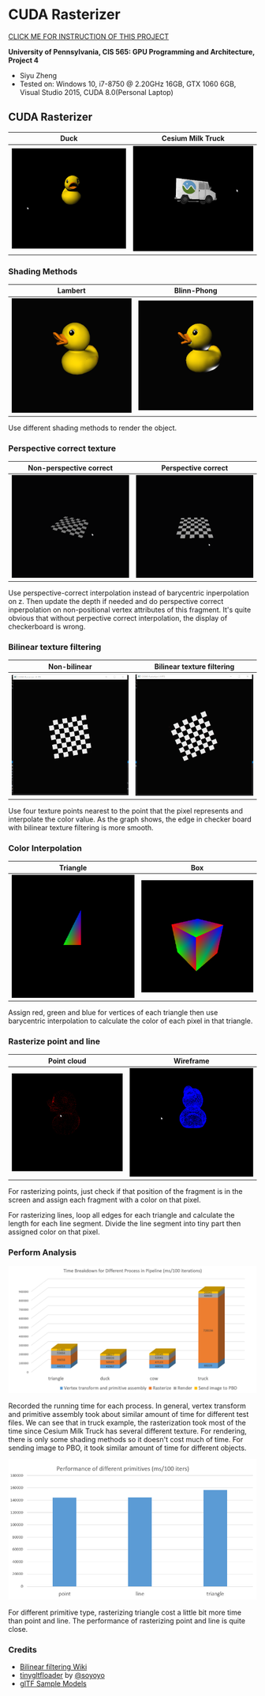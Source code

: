 CUDA Rasterizer
===============

[CLICK ME FOR INSTRUCTION OF THIS PROJECT](./INSTRUCTION.md)

**University of Pennsylvania, CIS 565: GPU Programming and Architecture, Project 4**

* Siyu Zheng
* Tested on: Windows 10, i7-8750 @ 2.20GHz 16GB, GTX 1060 6GB, Visual Studio 2015, CUDA 8.0(Personal Laptop)

## CUDA Rasterizer

| Duck        | Cesium Milk Truck           |
| ------------- |:-------------:|
| ![](images/duckGIF.gif)      | ![](images/truckGIF.gif)   |

### Shading Methods
| Lambert        | Blinn-Phong            |
| ------------- |:-------------:|
| ![](images/lambert.png)      | ![](images/blinn.png)   |

Use different shading methods to render the object.

### Perspective correct texture 

| Non-perspective correct        | Perspective correct             |
| ------------- |:-------------:|
| ![](images/nonperspective.gif)      | ![](images/perspective.gif)   |

Use perspective-correct interpolation instead of barycentric inperpolation on z. Then update the depth if needed and do perspective correct inperpolation on non-positional vertex attributes of this fragment. It's quite obvious that without perpective correct interpolation, the display of checkerboard is wrong.

### Bilinear texture filtering
| Non-bilinear       | Bilinear  texture filtering            |
| ------------- |:-------------:|
| ![](images/nobilinear.png)      | ![](images/bilinear.png)   |

Use four texture points nearest to the point that the pixel represents and interpolate the color value. As the graph shows, the edge in checker board with bilinear texture filtering is more smooth.

### Color Interpolation
| Triangle       | Box            |
| ------------- |:-------------:|
| ![](images/triangle_color.png)      | ![](images/box_color.png)   |

Assign red, green and blue for vertices of each triangle then use barycentric interpolation to calculate the color of each pixel in that triangle.

### Rasterize point and line
| Point cloud       | Wireframe            |
| ------------- |:-------------:|
| ![](images/point.gif)      | ![](images/line.gif)   |

For rasterizing points, just check if that position of the fragment is in the screen and assign each fragment with a color on that pixel.

For rasterizing lines, loop all edges for each triangle and calculate the length for each line segment. Divide the line segment into tiny part then assigned color on that pixel. 

### Perform Analysis

![](images/time.png)

Recorded the running time for each process. In general, vertex transform and primitive assembly took about similar amount of time for different test files. We can see that in truck example, the rasterization took most of the time since Cesium Milk Truck has several different texture. For rendering, there is only some shading methods so it doesn't cost much of time. For sending image to PBO, it took similar amount of time for different objects.

![](images/primitives.png)

For different primitive type, rasterizing triangle cost a little bit more time than point and line. The performance of rasterizing point and line is quite close.

### Credits
* [Bilinear filtering Wiki](https://en.wikipedia.org/wiki/Bilinear_filtering)
* [tinygltfloader](https://github.com/syoyo/tinygltfloader) by [@soyoyo](https://github.com/syoyo)
* [glTF Sample Models](https://github.com/KhronosGroup/glTF/blob/master/sampleModels/README.md)
